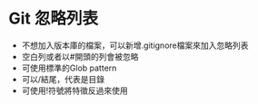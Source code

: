 # Git 忽略列表

* 不想加入版本庫的檔案，可以新增.gitignore檔案來加入忽略列表
* 空白列或者以#開頭的列會被忽略
* 可使用標準的Glob pattern
* 可以/結尾，代表是目錄
* 可使用!符號將特徵反過來使用
